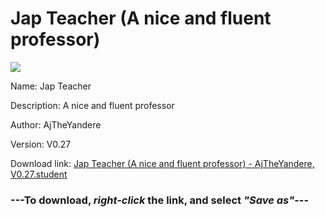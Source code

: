 # Jap Teacher (A nice and fluent professor)

<img src = "https://raw.githubusercontent.com/Arbiter1223/Koukou-Gurashi-Custom-Students/master/Students/Files/Jap%20Teacher%20(A%20nice%20and%20fluent%20professor).png">

Name: Jap Teacher

Description: A nice and fluent professor

Author: AjTheYandere

Version: V0.27

Download link: <a href="https://raw.githubusercontent.com/Arbiter1223/Koukou-Gurashi-Custom-Students/master/Students/Files/Jap%20Teacher%20(A%20nice%20and%20fluent%20professor)%20-%20AjTheYandere%2C%20V0.27.student">Jap Teacher (A nice and fluent professor) - AjTheYandere, V0.27.student</a>

### ---**To download, _right-click_ the link, and select _"Save as"_**---
